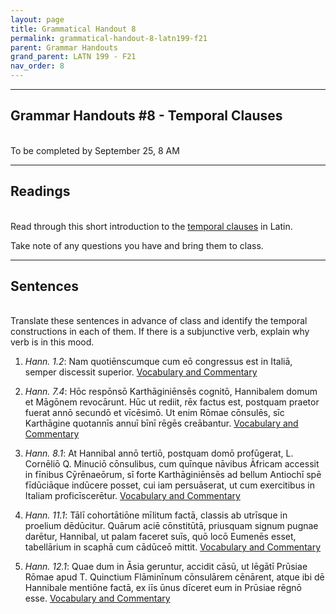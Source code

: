 ```yaml
---
layout: page
title: Grammatical Handout 8
permalink: grammatical-handout-8-latn199-f21
parent: Grammar Handouts
grand_parent: LATN 199 - F21
nav_order: 8
---
```

***

## Grammar Handouts #8 - Temporal Clauses
&nbsp;  
To be completed by September 25, 8 AM

***

## Readings
&nbsp;  
Read through this short introduction to the [temporal clauses](https://lingualatina.github.io/textbook/presentation/08-temporal-clauses/) in Latin.

Take note of any questions you have and bring them to class.

***

## Sentences
&nbsp;  
Translate these sentences in advance of class and identify the temporal constructions in each of them. If there is a subjunctive verb, explain why verb is in this mood.

1. *Hann. 1.2*: Nam quotiēnscumque cum eō congressus est in Italiā, semper discessit superior. [Vocabulary and Commentary](http://dcc.dickinson.edu/nepos-hannibal/chapter-1)

2. *Hann. 7.4*: Hōc respōnsō Karthāginiēnsēs cognitō, Hannibalem domum et Māgōnem revocārunt. Hūc ut rediit, rēx factus est, postquam praetor fuerat annō secundō et vīcēsimō. Ut enim Rōmae cōnsulēs, sīc Karthāgine quotannīs annuī bīnī rēgēs creābantur. [Vocabulary and Commentary](http://dcc.dickinson.edu/nepos-hannibal/chapter-7)

3. *Hann. 8.1*: At Hannibal annō tertiō, postquam domō profūgerat, L. Cornēliō Q. Minuciō cōnsulibus, cum quīnque nāvibus Āfricam accessit in fīnibus Cȳrēnaeōrum, sī forte Karthāginiēnsēs ad bellum Antiochī spē fīdūciāque indūcere posset, cui iam persuāserat, ut cum exercitibus in Italiam proficīscerētur. [Vocabulary and Commentary](http://dcc.dickinson.edu/nepos-hannibal/chapter-8)

4. *Hann. 11.1*: Tālī cohortātiōne mīlitum factā, classis ab utrīsque in proelium dēdūcitur. Quārum aciē cōnstitūtā, priusquam signum pugnae darētur, Hannibal, ut palam faceret suīs, quō locō Eumenēs esset, tabellārium in scaphā cum cādūceō mittit. [Vocabulary and Commentary](http://dcc.dickinson.edu/nepos-hannibal/chapter-11)

5. *Hann. 12.1*: Quae dum in Āsia geruntur, accidit cāsū, ut lēgātī Prūsiae Rōmae apud T. Quinctium Flāminīnum cōnsulārem cēnārent, atque ibi dē Hannibale mentiōne factā, ex iīs ūnus dīceret eum in Prūsiae rēgnō esse. [Vocabulary and Commentary](http://dcc.dickinson.edu/nepos-hannibal/chapter-12)
